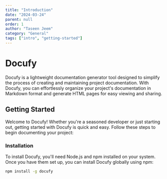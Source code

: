 ```yaml
---
title: "Introduction"
date: "2024-03-24"
parent: null
order: 1
author: "Taseen Jeem"
category: "General"
tags: ["intro", "getting-started"]
---
```


# Docufy

Docufy is a lightweight documentation generator tool designed to simplify the process of creating and maintaining project documentation. With Docufy, you can effortlessly organize your project's documentation in Markdown format and generate HTML pages for easy viewing and sharing.

## Getting Started

Welcome to Docufy! Whether you're a seasoned developer or just starting out, getting started with Docufy is quick and easy. Follow these steps to begin documenting your project:

### Installation

To install Docufy, you'll need Node.js and npm installed on your system. Once you have them set up, you can install Docufy globally using npm:

```bash
npm install -g docufy

```
